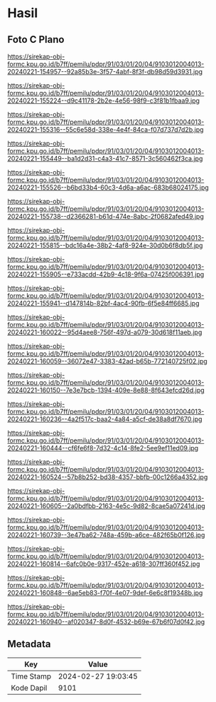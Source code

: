 # Hasil

## Foto C Plano

https://sirekap-obj-formc.kpu.go.id/b7ff/pemilu/pdpr/91/03/01/20/04/9103012004013-20240221-154957--92a85b3e-3f57-4abf-8f3f-db98d59d3931.jpg

https://sirekap-obj-formc.kpu.go.id/b7ff/pemilu/pdpr/91/03/01/20/04/9103012004013-20240221-155224--d9c41178-2b2e-4e56-98f9-c3f81b1fbaa9.jpg

https://sirekap-obj-formc.kpu.go.id/b7ff/pemilu/pdpr/91/03/01/20/04/9103012004013-20240221-155316--55c6e58d-338e-4e4f-84ca-f07d737d7d2b.jpg

https://sirekap-obj-formc.kpu.go.id/b7ff/pemilu/pdpr/91/03/01/20/04/9103012004013-20240221-155449--ba1d2d31-c4a3-41c7-8571-3c560462f3ca.jpg

https://sirekap-obj-formc.kpu.go.id/b7ff/pemilu/pdpr/91/03/01/20/04/9103012004013-20240221-155526--b6bd33b4-60c3-4d6a-a6ac-683b68024175.jpg

https://sirekap-obj-formc.kpu.go.id/b7ff/pemilu/pdpr/91/03/01/20/04/9103012004013-20240221-155738--d2366281-b61d-474e-8abc-2f0682afed49.jpg

https://sirekap-obj-formc.kpu.go.id/b7ff/pemilu/pdpr/91/03/01/20/04/9103012004013-20240221-155815--bdc16a4e-38b2-4af8-924e-30d0b6f8db5f.jpg

https://sirekap-obj-formc.kpu.go.id/b7ff/pemilu/pdpr/91/03/01/20/04/9103012004013-20240221-155905--e733acdd-42b9-4c18-9f6a-07425f006391.jpg

https://sirekap-obj-formc.kpu.go.id/b7ff/pemilu/pdpr/91/03/01/20/04/9103012004013-20240221-155941--d147814b-82bf-4ac4-90fb-6f5e84ff6685.jpg

https://sirekap-obj-formc.kpu.go.id/b7ff/pemilu/pdpr/91/03/01/20/04/9103012004013-20240221-160022--95d4aee8-756f-497d-a079-30d618f11aeb.jpg

https://sirekap-obj-formc.kpu.go.id/b7ff/pemilu/pdpr/91/03/01/20/04/9103012004013-20240221-160059--36072e47-3383-42ad-b65b-772140725f02.jpg

https://sirekap-obj-formc.kpu.go.id/b7ff/pemilu/pdpr/91/03/01/20/04/9103012004013-20240221-160150--7e3e7bcb-1394-409e-8e88-8f643efcd26d.jpg

https://sirekap-obj-formc.kpu.go.id/b7ff/pemilu/pdpr/91/03/01/20/04/9103012004013-20240221-160236--4a2f517c-baa2-4a84-a5cf-de38a8df7670.jpg

https://sirekap-obj-formc.kpu.go.id/b7ff/pemilu/pdpr/91/03/01/20/04/9103012004013-20240221-160444--cf6fe6f8-7d32-4c14-8fe2-5ee9ef11ed09.jpg

https://sirekap-obj-formc.kpu.go.id/b7ff/pemilu/pdpr/91/03/01/20/04/9103012004013-20240221-160524--57b8b252-bd38-4357-bbfb-00c1266a4352.jpg

https://sirekap-obj-formc.kpu.go.id/b7ff/pemilu/pdpr/91/03/01/20/04/9103012004013-20240221-160605--2a0bdfbb-2163-4e5c-9d82-8cae5a07241d.jpg

https://sirekap-obj-formc.kpu.go.id/b7ff/pemilu/pdpr/91/03/01/20/04/9103012004013-20240221-160739--3e47ba62-748a-459b-a6ce-482f65b0f126.jpg

https://sirekap-obj-formc.kpu.go.id/b7ff/pemilu/pdpr/91/03/01/20/04/9103012004013-20240221-160814--6afc0b0e-9317-452e-a618-307ff360f452.jpg

https://sirekap-obj-formc.kpu.go.id/b7ff/pemilu/pdpr/91/03/01/20/04/9103012004013-20240221-160848--6ae5eb83-f70f-4e07-9def-6e6c8f19348b.jpg

https://sirekap-obj-formc.kpu.go.id/b7ff/pemilu/pdpr/91/03/01/20/04/9103012004013-20240221-160940--af020347-8d0f-4532-b69e-67b6f07d0f42.jpg


## Metadata

| Key        | Value               |
| ---------- | ------------------- |
| Time Stamp | 2024-02-27 19:03:45 |
| Kode Dapil | 9101                |




